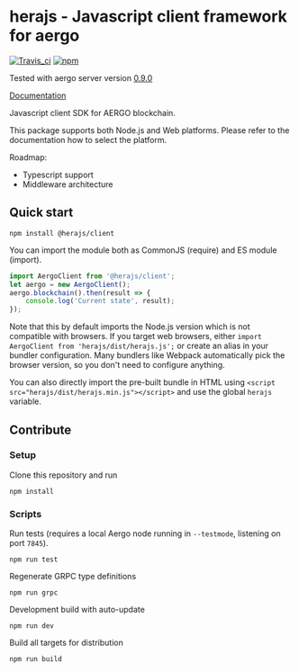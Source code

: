 # herajs - Javascript client framework for aergo

[![Travis_ci](https://travis-ci.org/aergoio/herajs.svg?branch=master)](https://travis-ci.org/aergoio/herajs)
[![npm](https://img.shields.io/npm/v/@herajs/client.svg)](https://www.npmjs.com/package/@herajs/client)

Tested with aergo server version
[0.9.0](https://github.com/aergoio/aergo/tree/release/0.9)

[Documentation](https://herajs.readthedocs.io/)

Javascript client SDK for AERGO blockchain.

This package supports both Node.js and Web platforms. Please refer to the documentation how to select the platform.

Roadmap:

- Typescript support
- Middleware architecture

## Quick start

```console
npm install @herajs/client
```

You can import the module both as CommonJS (require) and ES module (import).

```javascript
import AergoClient from '@herajs/client';
let aergo = new AergoClient();
aergo.blockchain().then(result => {
    console.log('Current state', result);
});
```

Note that this by default imports the Node.js version which is not compatible with browsers. If you target web browsers, either `import AergoClient from 'herajs/dist/herajs.js';` or create an alias in your bundler configuration. Many bundlers like Webpack automatically pick the browser version, so you don't need to configure anything.

You can also directly import the pre-built bundle in HTML using `<script src="herajs/dist/herajs.min.js"></script>` and use the global `herajs` variable.

## Contribute

### Setup

Clone this repository and run

```console
npm install
```

### Scripts

Run tests (requires a local Aergo node running in `--testmode`, listening on port `7845`).

```console
npm run test
```

Regenerate GRPC type definitions

```console
npm run grpc
```

Development build with auto-update

```console
npm run dev
```

Build all targets for distribution

```console
npm run build
```
